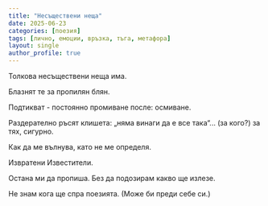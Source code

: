 ```yaml
---
title: "Несъществени неща"
date: 2025-06-23
categories: [поезия]
tags: [лично, емоции, връзка, тъга, метафора]
layout: single
author_profile: true
---
```


Толкова
несъществени
неща има.

Блазнят те
за пропилян блян.

Подтикват - 
постоянно промиване
после: осмиване.

Раздерателно
ръсят
клишета:
„няма винаги да е все така“...
(за кого?)
за тях, сигурно.

Как да ме вълнува,
като не ме определя.

Извратени
Известители.

Остана ми да пропиша.
Без да подозирам
какво ще излезе.

Не знам кога ще спра
поезията.
(Може би преди
себе си.)